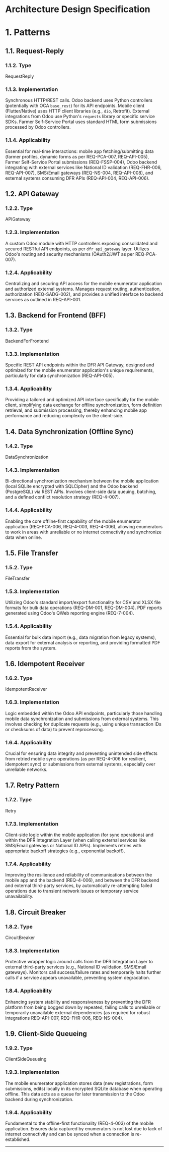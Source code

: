 # Architecture Design Specification

# 1. Patterns

## 1.1. Request-Reply
### 1.1.2. Type
RequestReply

### 1.1.3. Implementation
Synchronous HTTP/REST calls. Odoo backend uses Python controllers (potentially with OCA `base_rest`) for its API endpoints. Mobile client (Flutter/Native) uses HTTP client libraries (e.g., `dio`, Retrofit). External integrations from Odoo use Python's `requests` library or specific service SDKs. Farmer Self-Service Portal uses standard HTML form submissions processed by Odoo controllers.

### 1.1.4. Applicability
Essential for real-time interactions: mobile app fetching/submitting data (farmer profiles, dynamic forms as per REQ-PCA-007, REQ-API-005), Farmer Self-Service Portal submissions (REQ-FSSP-004), Odoo backend integrating with external services like National ID validation (REQ-FHR-006, REQ-API-007), SMS/Email gateways (REQ-NS-004, REQ-API-008), and external systems consuming DFR APIs (REQ-API-004, REQ-API-006).

## 1.2. API Gateway
### 1.2.2. Type
APIGateway

### 1.2.3. Implementation
A custom Odoo module with HTTP controllers exposing consolidated and secured RESTful API endpoints, as per `dfr_api_gateway` layer. Utilizes Odoo's routing and security mechanisms (OAuth2/JWT as per REQ-PCA-007).

### 1.2.4. Applicability
Centralizing and securing API access for the mobile enumerator application and authorized external systems. Manages request routing, authentication, authorization (REQ-SADG-002), and provides a unified interface to backend services as outlined in REQ-API-001.

## 1.3. Backend for Frontend (BFF)
### 1.3.2. Type
BackendForFrontend

### 1.3.3. Implementation
Specific REST API endpoints within the DFR API Gateway, designed and optimized for the mobile enumerator application's unique requirements, particularly for data synchronization (REQ-API-005).

### 1.3.4. Applicability
Providing a tailored and optimized API interface specifically for the mobile client, simplifying data exchange for offline synchronization, form definition retrieval, and submission processing, thereby enhancing mobile app performance and reducing complexity on the client-side.

## 1.4. Data Synchronization (Offline Sync)
### 1.4.2. Type
DataSynchronization

### 1.4.3. Implementation
Bi-directional synchronization mechanism between the mobile application (local SQLite encrypted with SQLCipher) and the Odoo backend (PostgreSQL) via REST APIs. Involves client-side data queuing, batching, and a defined conflict resolution strategy (REQ-4-007).

### 1.4.4. Applicability
Enabling the core offline-first capability of the mobile enumerator application (REQ-PCA-006, REQ-4-003, REQ-4-006), allowing enumerators to work in areas with unreliable or no internet connectivity and synchronize data when online.

## 1.5. File Transfer
### 1.5.2. Type
FileTransfer

### 1.5.3. Implementation
Utilizing Odoo's standard import/export functionality for CSV and XLSX file formats for bulk data operations (REQ-DM-001, REQ-DM-004). PDF reports generated using Odoo's QWeb reporting engine (REQ-7-004).

### 1.5.4. Applicability
Essential for bulk data import (e.g., data migration from legacy systems), data export for external analysis or reporting, and providing formatted PDF reports from the system.

## 1.6. Idempotent Receiver
### 1.6.2. Type
IdempotentReceiver

### 1.6.3. Implementation
Logic embedded within the Odoo API endpoints, particularly those handling mobile data synchronization and submissions from external systems. This involves checking for duplicate requests (e.g., using unique transaction IDs or checksums of data) to prevent reprocessing.

### 1.6.4. Applicability
Crucial for ensuring data integrity and preventing unintended side effects from retried mobile sync operations (as per REQ-4-006 for resilient, idempotent sync) or submissions from external systems, especially over unreliable networks.

## 1.7. Retry Pattern
### 1.7.2. Type
Retry

### 1.7.3. Implementation
Client-side logic within the mobile application (for sync operations) and within the DFR Integration Layer (when calling external services like SMS/Email gateways or National ID APIs). Implements retries with appropriate backoff strategies (e.g., exponential backoff).

### 1.7.4. Applicability
Improving the resilience and reliability of communications between the mobile app and the backend (REQ-4-006), and between the DFR backend and external third-party services, by automatically re-attempting failed operations due to transient network issues or temporary service unavailability.

## 1.8. Circuit Breaker
### 1.8.2. Type
CircuitBreaker

### 1.8.3. Implementation
Protective wrapper logic around calls from the DFR Integration Layer to external third-party services (e.g., National ID validation, SMS/Email gateways). Monitors call success/failure rates and temporarily halts further calls if a service appears unavailable, preventing system degradation.

### 1.8.4. Applicability
Enhancing system stability and responsiveness by preventing the DFR platform from being bogged down by repeated, failing calls to unreliable or temporarily unavailable external dependencies (as required for robust integrations REQ-API-007, REQ-FHR-006, REQ-NS-004).

## 1.9. Client-Side Queueing
### 1.9.2. Type
ClientSideQueueing

### 1.9.3. Implementation
The mobile enumerator application stores data (new registrations, form submissions, edits) locally in its encrypted SQLite database when operating offline. This data acts as a queue for later transmission to the Odoo backend during synchronization.

### 1.9.4. Applicability
Fundamental to the offline-first functionality (REQ-4-003) of the mobile application. Ensures data captured by enumerators is not lost due to lack of internet connectivity and can be synced when a connection is re-established.



---

